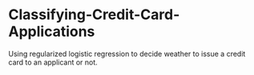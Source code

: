 # Classifying-Credit-Card-Applications
Using regularized logistic regression to decide weather to issue a credit card to an applicant or not.
